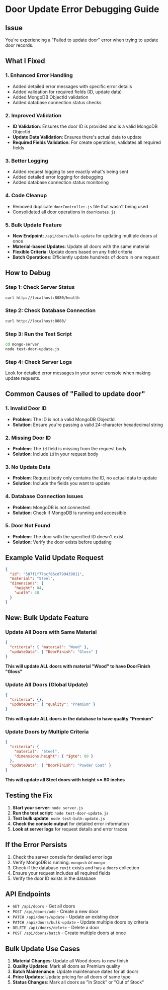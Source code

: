 # Door Update Error Debugging Guide

## Issue
You're experiencing a "Failed to update door" error when trying to update door records.

## What I Fixed

### 1. Enhanced Error Handling
- Added detailed error messages with specific error details
- Added validation for required fields (ID, update data)
- Added MongoDB ObjectId validation
- Added database connection status checks

### 2. Improved Validation
- **ID Validation**: Ensures the door ID is provided and is a valid MongoDB ObjectId
- **Update Data Validation**: Ensures there's actual data to update
- **Required Fields Validation**: For create operations, validates all required fields

### 3. Better Logging
- Added request logging to see exactly what's being sent
- Added detailed error logging for debugging
- Added database connection status monitoring

### 4. Code Cleanup
- Removed duplicate `doorController.js` file that wasn't being used
- Consolidated all door operations in `doorRoutes.js`

### 5. Bulk Update Feature
- **New Endpoint**: `/api/doors/bulk-update` for updating multiple doors at once
- **Material-based Updates**: Update all doors with the same material
- **Flexible Criteria**: Update doors based on any field criteria
- **Batch Operations**: Efficiently update hundreds of doors in one request

## How to Debug

### Step 1: Check Server Status
```bash
curl http://localhost:8080/health
```

### Step 2: Check Database Connection
```bash
curl http://localhost:8080/
```

### Step 3: Run the Test Script
```bash
cd mongo-server
node test-door-update.js
```

### Step 4: Check Server Logs
Look for detailed error messages in your server console when making update requests.

## Common Causes of "Failed to update door"

### 1. Invalid Door ID
- **Problem**: The ID is not a valid MongoDB ObjectId
- **Solution**: Ensure you're passing a valid 24-character hexadecimal string

### 2. Missing Door ID
- **Problem**: The `id` field is missing from the request body
- **Solution**: Include `id` in your request body

### 3. No Update Data
- **Problem**: Request body only contains the ID, no actual data to update
- **Solution**: Include the fields you want to update

### 4. Database Connection Issues
- **Problem**: MongoDB is not connected
- **Solution**: Check if MongoDB is running and accessible

### 5. Door Not Found
- **Problem**: The door with the specified ID doesn't exist
- **Solution**: Verify the door exists before updating

## Example Valid Update Request

```json
{
  "id": "507f1f77bcf86cd799439011",
  "material": "Steel",
  "dimensions": {
    "height": 84,
    "width": 40
  }
}
```

## New: Bulk Update Feature

### Update All Doors with Same Material

```json
{
  "criteria": { "material": "Wood" },
  "updateData": { "DoorFinish": "Gloss" }
}
```

**This will update ALL doors with material "Wood" to have DoorFinish "Gloss"**

### Update All Doors (Global Update)

```json
{
  "criteria": {},
  "updateData": { "quality": "Premium" }
}
```

**This will update ALL doors in the database to have quality "Premium"**

### Update Doors by Multiple Criteria

```json
{
  "criteria": { 
    "material": "Steel", 
    "dimensions.height": { "$gte": 80 } 
  },
  "updateData": { "DoorFinish": "Powder Coat" }
}
```

**This will update all Steel doors with height >= 80 inches**

## Testing the Fix

1. **Start your server**: `node server.js`
2. **Run the test script**: `node test-door-update.js`
3. **Test bulk update**: `node test-bulk-update.js`
4. **Check the console output** for detailed error information
5. **Look at server logs** for request details and error traces

## If the Error Persists

1. Check the server console for detailed error logs
2. Verify MongoDB is running: `mongosh` or `mongo`
3. Check if the database `revit` exists and has a `doors` collection
4. Ensure your request includes all required fields
5. Verify the door ID exists in the database

## API Endpoints

- `GET /api/doors` - Get all doors
- `POST /api/doors/add` - Create a new door
- `PATCH /api/doors/update` - Update an existing door
- `PATCH /api/doors/bulk-update` - Update multiple doors by criteria
- `DELETE /api/doors/delete` - Delete a door
- `POST /api/doors/batch` - Create multiple doors at once

## Bulk Update Use Cases

1. **Material Changes**: Update all Wood doors to new finish
2. **Quality Updates**: Mark all doors as Premium quality
3. **Batch Maintenance**: Update maintenance dates for all doors
4. **Price Updates**: Update pricing for all doors of same type
5. **Status Changes**: Mark all doors as "In Stock" or "Out of Stock"

